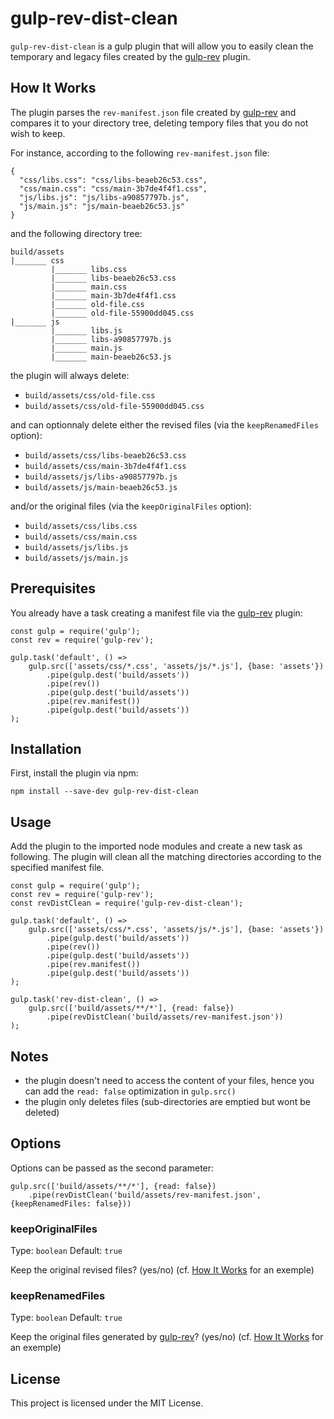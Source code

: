 # gulp-rev-dist-clean

`gulp-rev-dist-clean` is a gulp plugin that will allow you to easily clean the temporary and legacy files created by the [gulp-rev](https://github.com/sindresorhus/gulp-rev) plugin.

## How It Works

The plugin parses the `rev-manifest.json` file created by [gulp-rev](https://github.com/sindresorhus/gulp-rev) and compares it to your directory tree, deleting tempory files that you do not wish to keep.

For instance, according to the following `rev-manifest.json` file:
```
{
  "css/libs.css": "css/libs-beaeb26c53.css",
  "css/main.css": "css/main-3b7de4f4f1.css",
  "js/libs.js": "js/libs-a90857797b.js",
  "js/main.js": "js/main-beaeb26c53.js"
}
```

and the following directory tree:

```
build/assets
|_______ css
         |_______ libs.css
         |_______ libs-beaeb26c53.css
         |_______ main.css
         |_______ main-3b7de4f4f1.css
         |_______ old-file.css
         |_______ old-file-55900dd045.css
|_______ js
         |_______ libs.js
         |_______ libs-a90857797b.js
         |_______ main.js
         |_______ main-beaeb26c53.js
```
the plugin will always delete:
- `build/assets/css/old-file.css`
- `build/assets/css/old-file-55900dd045.css`

and can optionnaly delete either the revised files (via the `keepRenamedFiles` option):
- `build/assets/css/libs-beaeb26c53.css`
- `build/assets/css/main-3b7de4f4f1.css`
- `build/assets/js/libs-a90857797b.js`
- `build/assets/js/main-beaeb26c53.js`

and/or the original files (via the `keepOriginalFiles` option):
- `build/assets/css/libs.css`
- `build/assets/css/main.css`
- `build/assets/js/libs.js`
- `build/assets/js/main.js`

## Prerequisites

You already have a task creating a manifest file via the [gulp-rev](https://github.com/sindresorhus/gulp-rev) plugin:
```
const gulp = require('gulp');
const rev = require('gulp-rev');

gulp.task('default', () =>
    gulp.src(['assets/css/*.css', 'assets/js/*.js'], {base: 'assets'})
        .pipe(gulp.dest('build/assets'))
        .pipe(rev())
        .pipe(gulp.dest('build/assets'))
        .pipe(rev.manifest())
        .pipe(gulp.dest('build/assets'))
);
```

## Installation

First, install the plugin via npm:
```
npm install --save-dev gulp-rev-dist-clean
```

## Usage

Add the plugin to the imported node modules and create a new task as following.
The plugin will clean all the matching directories according to the specified manifest file. 
```
const gulp = require('gulp');
const rev = require('gulp-rev');
const revDistClean = require('gulp-rev-dist-clean');

gulp.task('default', () =>
    gulp.src(['assets/css/*.css', 'assets/js/*.js'], {base: 'assets'})
        .pipe(gulp.dest('build/assets'))
        .pipe(rev())
        .pipe(gulp.dest('build/assets'))
        .pipe(rev.manifest())
        .pipe(gulp.dest('build/assets'))
);

gulp.task('rev-dist-clean', () =>
    gulp.src(['build/assets/**/*'], {read: false})
        .pipe(revDistClean('build/assets/rev-manifest.json'))
);
```

## Notes
- the plugin doesn't need to access the content of your files, hence you can add the `read: false` optimization in `gulp.src()`
- the plugin only deletes files (sub-directories are emptied but wont be deleted)

## Options

Options can be passed as the second parameter:
```
gulp.src(['build/assets/**/*'], {read: false})
    .pipe(revDistClean('build/assets/rev-manifest.json', {keepRenamedFiles: false}))
```
### keepOriginalFiles
Type: `boolean`
Default: `true`

Keep the original revised files? (yes/no) (cf. [How It Works](#how-it-works) for an exemple)


### keepRenamedFiles
Type: `boolean`
Default: `true`

Keep the original files generated by [gulp-rev](https://github.com/sindresorhus/gulp-rev)? (yes/no) (cf. [How It Works](#how-it-works) for an exemple)

## License

This project is licensed under the MIT License.
